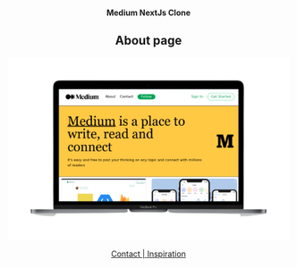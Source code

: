  <h4 align="center" >
 Medium NextJs Clone
</h4>

 <h2 align = 'center'>About page</h2>
<p align="center">
<img src="./gh-profile.png" alt="Medium PWA"  />

</p>


<p align="center">
  <a href="https://wa.me/+46724037155?text=tja%20Jakob%20jag%20gillade%20din%20Next-Medium%20Clone%20">Contact   |   </a>
  <a href="https://www.youtube.com/watch?v=I2dcpatq54o">Inspiration</a>
</p>


  
